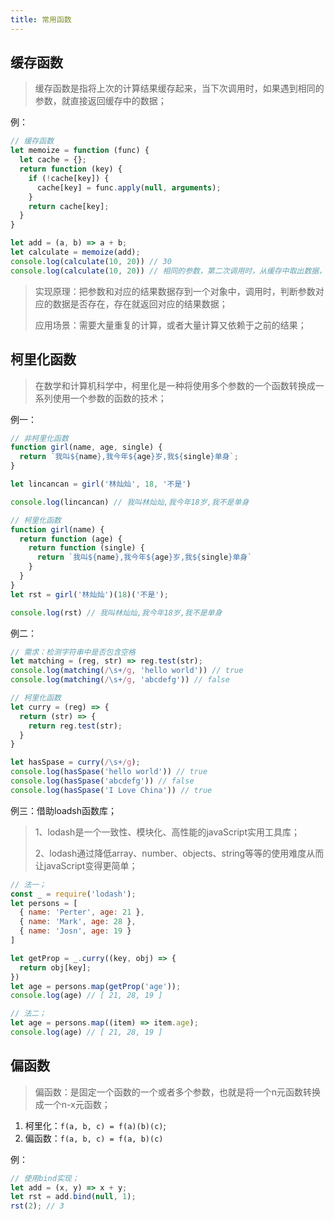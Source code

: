 ```yaml
---
title: 常用函数
---
```


## 缓存函数

> 缓存函数是指将上次的计算结果缓存起来，当下次调用时，如果遇到相同的参数，就直接返回缓存中的数据；

例：
```javaScript
// 缓存函数
let memoize = function (func) {
  let cache = {};
  return function (key) {
    if (!cache[key]) {
      cache[key] = func.apply(null, arguments);
    }
    return cache[key];
  }
}

let add = (a, b) => a + b;
let calculate = memoize(add);
console.log(calculate(10, 20)) // 30
console.log(calculate(10, 20)) // 相同的参数，第二次调用时，从缓存中取出数据，而非重新计算一次；
```
> 实现原理：把参数和对应的结果数据存到一个对象中，调用时，判断参数对应的数据是否存在，存在就返回对应的结果数据；
>
> 应用场景：需要大量重复的计算，或者大量计算又依赖于之前的结果；

## 柯里化函数

> 在数学和计算机科学中，柯里化是一种将使用多个参数的一个函数转换成一系列使用一个参数的函数的技术；

例一：

```javaScript
// 非柯里化函数
function girl(name, age, single) {
  return `我叫${name},我今年${age}岁,我${single}单身`;
}

let lincancan = girl('林灿灿', 18, '不是')

console.log(lincancan) // 我叫林灿灿,我今年18岁,我不是单身

// 柯里化函数
function girl(name) {
  return function (age) {
    return function (single) {
      return `我叫${name},我今年${age}岁,我${single}单身`
    }
  }
}
let rst = girl('林灿灿')(18)('不是');

console.log(rst) // 我叫林灿灿,我今年18岁,我不是单身
```

例二：

```javaScript
// 需求：检测字符串中是否包含空格
let matching = (reg, str) => reg.test(str);
console.log(matching(/\s+/g, 'hello world')) // true
console.log(matching(/\s+/g, 'abcdefg')) // false

// 柯里化函数
let curry = (reg) => {
  return (str) => {
    return reg.test(str);
  }
}

let hasSpase = curry(/\s+/g);
console.log(hasSpase('hello world')) // true
console.log(hasSpase('abcdefg')) // false
console.log(hasSpase('I Love China')) // true
```

例三：借助loadsh函数库；

> 1、lodash是一个一致性、模块化、高性能的javaScript实用工具库；
>
> 2、lodash通过降低array、number、objects、string等等的使用难度从而让javaScript变得更简单；

```javaScript
// 法一；
const _ = require('lodash');
let persons = [
  { name: 'Perter', age: 21 },
  { name: 'Mark', age: 28 },
  { name: 'Josn', age: 19 }
]

let getProp = _.curry((key, obj) => {
  return obj[key];
})
let age = persons.map(getProp('age'));
console.log(age) // [ 21, 28, 19 ]

// 法二；
let age = persons.map((item) => item.age);
console.log(age) // [ 21, 28, 19 ]
```

## 偏函数

> 偏函数：是固定一个函数的一个或者多个参数，也就是将一个n元函数转换成一个n-x元函数；

1. 柯里化：`f(a, b, c) = f(a)(b)(c)`;
2. 偏函数：`f(a, b, c) = f(a, b)(c)`

例：

```javaScript
// 使用bind实现；
let add = (x, y) => x + y;
let rst = add.bind(null, 1);
rst(2); // 3
```


